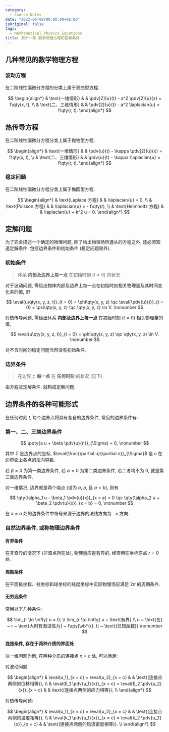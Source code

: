 ```yaml
---
category:
  - Course Notes
date: "2022-06-08T00:00:00+08:00"
isOriginal: false
tags:
  - Mathematical_Physics_Equations
title: 第十一章 数学物理方程和定解条件
---
```


## 几种常见的数学物理方程

### 波动方程

在二阶线性偏微分方程的分类上属于双曲型方程.

$$
\begin{align*}
   & \text{一维情形}     &  & \pdv[2]{u}{t} - a^2 \pdv[2]{u}{x} = f\qty(x, t), \\
   & \text{二、三维情形} &  & \pdv[2]{u}{t} - a^2 \laplacian{u} = f\qty(r, t).
\end{align*}
$$

## 热传导方程

在二阶线性偏微分方程分类上属于抛物型方程.

$$
\begin{align*}
   & \text{一维情形}     &  & \pdv{u}{t} - \kappa \pdv[2]{u}{x} = f\qty(x, t), \\
   & \text{二、三维情形} &  & \pdv{u}{t} - \kappa \laplacian{u} = f\qty(r, t).
\end{align*}
$$

### 稳定问题

在二阶线性偏微分方程分类上属于椭圆型方程.

$$
\begin{align*}
   & \text{Laplace 方程}   &  & \laplacian{u} = 0,          \\
   & \text{Poisson 方程}   &  & \laplacian{u} = - f\qty(r), \\
   & \text{Helmholtz 方程} &  & \laplacian{u} + k^2 u = 0.
\end{align*}
$$

## 定解问题

为了完全描述一个确定的物理问题, 除了给出物理场所遵从的方程之外, 还必须知道定解条件: 包括边界条件和初始条件 (稳定问题除外).

### 初始条件

> 体系 **内部及边界上每一点** 在初始时刻 ($t = 0$) 的状况.

对于波动问题, 需给出物体内部及边界上每一点在初始时刻相关物理量及其时间变化率的值, 即

$$
\eval{u\qty(x, y, z, t)}_{t = 0} = \phi\qty(x, y, z) \qc
\eval{\pdv{u}{t}}_{t = 0} = \psi\qty(x, y, z) \qc
\qty(x, y, z) \in V.
\nonumber
$$

对热传导问题, 需给出休系 **内部及边界上每一点** 在初始时刻 ($t = 0$) 相关物理量的值,

$$
\eval{u\qty(x, y, z, t)}_{t = 0} = \phi\qty(x, y, z) \qc
\qty(x, y, z) \in V.
\nonumber
$$

对不含时间的稳定问题当然没有初始条件.

### 边界条件

> 在边界上 **每一点** 在 **任何时刻** 的状况 (见下).

由方程及定解条件, 就构成定解问题.

## 边界条件的各种可能形式

在任何时刻 $t$, 每个边界点将具有各自的边界条件, 常见的边界条件有:

### 第一、二、三类边界条件

$$
\pqty{a u + \beta \pdv{u}{n}}_{\Sigma} = 0,
\nonumber
$$

其中 $\Sigma$ 是边界点的坐标, $\eval{\frac{\partial u}{\partial n}}_{\Sigma}$ 是 $u$ 在边界面上各点的法向导数.

若 $\beta = 0$ 为第一类边界条件, 若 $\alpha = 0$ 为第二类边界条件, 若二者均不为 0, 就是第三类边界条件.

对一维情况, 边界就是两个端点 (设为 $a$, $b$, 且 $a < b$), 则有

$$
\qty(\alpha_1 u - \beta_1 \pdv{u}{x})_{x = a} = 0 \qc
\qty(\alpha_2 u + \beta_2 \pdv{u}{x})_{x = b} = 0,
\nonumber
$$

在 $x = a$ 处的边界条件中符号来源于边界的法线方向为 $-x$ 方向.

### 自然边界条件, 或称物理边界条件

#### 有界条件

在非奇异的情况下 (非源点所在处), 物理量应是有界的. 经常用在坐标原点 $r=0$ 处.

#### 周期条件

在平面极坐标、柱坐标和球坐标的经度坐标中实际物理场应满足 $2 \pi$ 的周期条件.

#### 无穷远条件

常用以下几种条件:

$$
\lim_{r \to \infty} u = 0;          \\
\lim_{r \to \infty} u ~ \text{有界} \\
u ~ \text{在} ~ r ~ \text{大时有渐进性为} ~ f\qty(\vb*{r}, t) ~ \text{(已知函数)}
\nonumber
$$

#### 连接条件, 存在于两种介质的界面处

以一维问题为例, 在两种介质的连接点 $x = c$ 处, 可以满足:

对波动问题:

$$
\begin{align*}
   & \eval{u_1}_{x = c} = \eval{u_2}_{x = c}                           &  & \text{(连接点两侧的位移相等)}, \\
   & \eval{E_1 \pdv{u_1}{x}}_{x = c} = \eval{E_2 \pdv{u_2}{x}}_{x = c} &  & \text{(连接点两侧的应力相等)}; \\
\end{align*}
$$

对热传导问题:

$$
\begin{align*}
   & \eval{u_1}_{x = c} = \eval{u_2}_{x = c}                           &  & \text{(连接点两侧的温度相等)},     \\
   & \eval{k_1 \pdv{u_1}{x}}_{x = c} = \eval{k_2 \pdv{u_2}{x}}_{x = c} &  & \text{(连接点两侧的热流密度相等)}. \\
\end{align*}
$$
